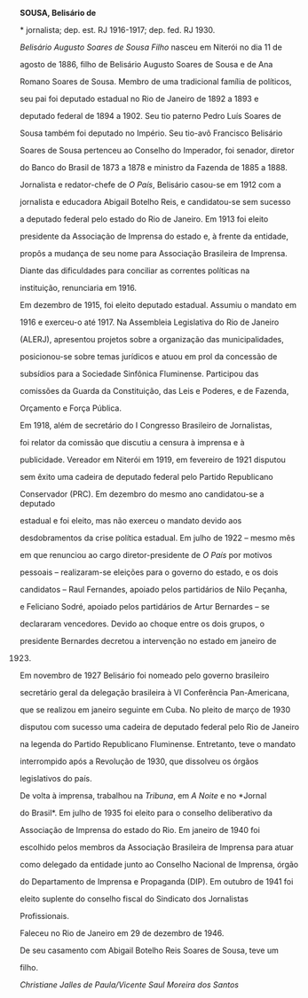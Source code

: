 **SOUSA, Belisário de**



\* jornalista; dep. est. RJ 1916-1917; dep. fed. RJ 1930.



*Belisário Augusto Soares de Sousa Filho* nasceu em Niterói no dia 11 de

agosto de 1886, filho de Belisário Augusto Soares de Sousa e de Ana

Romano Soares de Sousa. Membro de uma tradicional família de políticos,

seu pai foi deputado estadual no Rio de Janeiro de 1892 a 1893 e

deputado federal de 1894 a 1902. Seu tio paterno Pedro Luís Soares de

Sousa também foi deputado no Império. Seu tio-avô Francisco Belisário

Soares de Sousa pertenceu ao Conselho do Imperador, foi senador, diretor

do Banco do Brasil de 1873 a 1878 e ministro da Fazenda de 1885 a 1888.



Jornalista e redator-chefe de *O País*, Belisário casou-se em 1912 com a

jornalista e educadora Abigail Botelho Reis, e candidatou-se sem sucesso

a deputado federal pelo estado do Rio de Janeiro. Em 1913 foi eleito

presidente da Associação de Imprensa do estado e, à frente da entidade,

propôs a mudança de seu nome para Associação Brasileira de Imprensa.

Diante das dificuldades para conciliar as correntes políticas na

instituição, renunciaria em 1916.



Em dezembro de 1915, foi eleito deputado estadual. Assumiu o mandato em

1916 e exerceu-o até 1917. Na Assembleia Legislativa do Rio de Janeiro

(ALERJ), apresentou projetos sobre a organização das municipalidades,

posicionou-se sobre temas jurídicos e atuou em prol da concessão de

subsídios para a Sociedade Sinfônica Fluminense. Participou das

comissões da Guarda da Constituição, das Leis e Poderes, e de Fazenda,

Orçamento e Força Pública.



Em 1918, além de secretário do I Congresso Brasileiro de Jornalistas,

foi relator da comissão que discutiu a censura à imprensa e à

publicidade. Vereador em Niterói em 1919, em fevereiro de 1921 disputou

sem êxito uma cadeira de deputado federal pelo Partido Republicano

Conservador (PRC). Em dezembro do mesmo ano candidatou-se a deputado

estadual e foi eleito, mas não exerceu o mandato devido aos

desdobramentos da crise política estadual. Em julho de 1922 – mesmo mês

em que renunciou ao cargo diretor-presidente de *O País* por motivos

pessoais – realizaram-se eleições para o governo do estado, e os dois

candidatos – Raul Fernandes, apoiado pelos partidários de Nilo Peçanha,

e Feliciano Sodré, apoiado pelos partidários de Artur Bernardes – se

declararam vencedores. Devido ao choque entre os dois grupos, o

presidente Bernardes decretou a intervenção no estado em janeiro de

1923.



Em novembro de 1927 Belisário foi nomeado pelo governo brasileiro

secretário geral da delegação brasileira à VI Conferência Pan-Americana,

que se realizou em janeiro seguinte em Cuba. No pleito de março de 1930

disputou com sucesso uma cadeira de deputado federal pelo Rio de Janeiro

na legenda do Partido Republicano Fluminense. Entretanto, teve o mandato

interrompido após a Revolução de 1930, que dissolveu os órgãos

legislativos do país.



De volta à imprensa, trabalhou na *Tribuna*, em *A Noite* e no *Jornal

do Brasil*. Em julho de 1935 foi eleito para o conselho deliberativo da

Associação de Imprensa do estado do Rio. Em janeiro de 1940 foi

escolhido pelos membros da Associação Brasileira de Imprensa para atuar

como delegado da entidade junto ao Conselho Nacional de Imprensa, órgão

do Departamento de Imprensa e Propaganda (DIP). Em outubro de 1941 foi

eleito suplente do conselho fiscal do Sindicato dos Jornalistas

Profissionais.



Faleceu no Rio de Janeiro em 29 de dezembro de 1946.



De seu casamento com Abigail Botelho Reis Soares de Sousa, teve um

filho.



*Christiane Jalles de Paula/Vicente Saul Moreira dos Santos*



